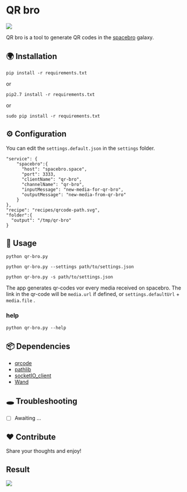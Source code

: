 # QR bro

![](https://rawgit.com/soixantecircuits/qr-bro/master/recipes/qrcode-path.svg)

QR bro is a tool to generate QR codes in the [spacebro](https://github.com/spacebro/spacebro) galaxy.


## 🌍 Installation

```
pip install -r requirements.txt
```

or 

```
pip2.7 install -r requirements.txt
```

or 

```
sudo pip install -r requirements.txt
```

## ⚙ Configuration

You can edit the `settings.default.json` in the `settings` folder.

```
"service": {
    "spacebro":{
      "host": "spacebro.space",
      "port": 3333,
      "clientName": "qr-bro",
      "channelName": "qr-bro",
      "inputMessage": "new-media-for-qr-bro",
      "outputMessage": "new-media-from-qr-bro"
    }
},
"recipe": "recipes/qrcode-path.svg",
"folder":{
  "output": "/tmp/qr-bro"
}
```

## 👋 Usage

```
python qr-bro.py
```

```
python qr-bro.py --settings path/to/settings.json
```

```
python qr-bro.py -s path/to/settings.json
```

The app generates qr-codes vor every media received on spacebro.
The link in the qr-code will be `media.url` if defined,
or `settings.defaultUrl` + `media.file` .

### help

`python qr-bro.py --help`

## 📦 Dependencies

- [qrcode](https://pypi.python.org/pypi/qrcode)
- [pathlib](https://pypi.python.org/pypi/pathlib/)
- [socketIO_client](https://pypi.python.org/pypi/socketIO-client)
- [Wand](http://docs.wand-py.org/en/0.4.4/)

## 🕳 Troubleshooting

- [ ] Awaiting ...

## ❤️ Contribute

Share your thoughts and enjoy!

## Result

![](https://rawgit.com/soixantecircuits/qr-bro/master/recipes/qrcode-path.svg)
